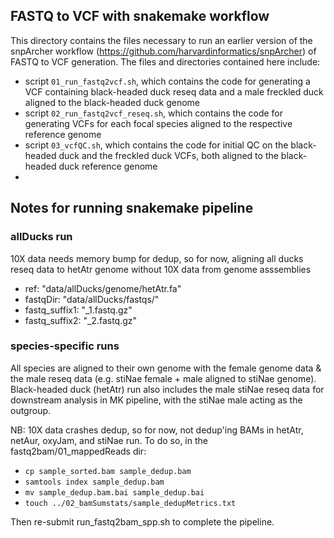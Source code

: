 ## FASTQ to VCF with snakemake workflow  
  
This directory contains the files necessary to run an earlier version of the snpArcher workflow (https://github.com/harvardinformatics/snpArcher) of FASTQ to VCF generation. The files and directories contained here include:  
  
* script `01_run_fastq2vcf.sh`, which contains the code for generating a VCF containing black-headed duck reseq data and a male freckled duck aligned to the black-headed duck genome  
* script `02_run_fastq2vcf_reseq.sh`, which contains the code for generating VCFs for each focal species aligned to the respective reference genome
* script `03_vcfQC.sh`, which contains the code for initial QC on the black-headed duck and the freckled duck VCFs, both aligned to the black-headed duck reference genome  
* 












## Notes for running snakemake pipeline ##

### allDucks run ###
10X data needs memory bump for dedup, so for now, aligning all ducks reseq data to hetAtr genome without 10X data from genome asssemblies
- ref: "data/allDucks/genome/hetAtr.fa"
- fastqDir: "data/allDucks/fastqs/" 
- fastq_suffix1: "_1.fastq.gz"
- fastq_suffix2: "_2.fastq.gz"

### species-specific runs ###
All species are aligned to their own genome with the female genome data & the male reseq data (e.g. stiNae female + male aligned to stiNae genome). Black-headed duck (hetAtr) run also includes the male stiNae reseq data for downstream analysis in MK pipeline, with the stiNae male acting as the outgroup.  

NB: 10X data crashes dedup, so for now, not dedup'ing BAMs in hetAtr, netAur, oxyJam, and stiNae run. To do so, in the fastq2bam/01_mappedReads dir:  
- ```cp sample_sorted.bam sample_dedup.bam```  
- ```samtools index sample_dedup.bam```  
- ```mv sample_dedup.bam.bai sample_dedup.bai```  
- ```touch ../02_bamSumstats/sample_dedupMetrics.txt```  

Then re-submit run_fastq2bam_spp.sh to complete the pipeline.
